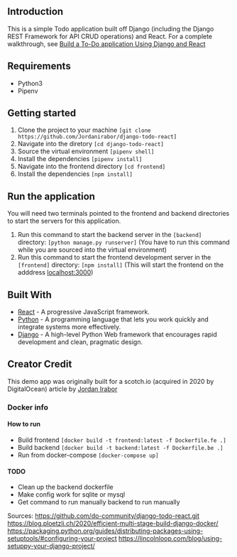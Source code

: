 ## Introduction

This is a simple Todo application built off Django (including the Django REST Framework for API CRUD operations) and React. For a complete walkthrough, see [Build a To-Do application Using Django and React](https://www.digitalocean.com/community/tutorials/build-a-to-do-application-using-django-and-react/edit)

## Requirements
* Python3
* Pipenv

## Getting started
1. Clone the project to your machine ```[git clone https://github.com/Jordanirabor/django-todo-react]```
2. Navigate into the diretory ```[cd django-todo-react]```
3. Source the virtual environment ```[pipenv shell]```
4. Install the dependencies ```[pipenv install]```
5. Navigate into the frontend directory ```[cd frontend]```
5. Install the dependencies ```[npm install]```

## Run the application
You will need two terminals pointed to the frontend and backend directories to start the servers for this application.

1. Run this command to start the backend server in the ```[backend]``` directory: ```[python manage.py runserver]``` (You have to run this command while you are sourced into the virtual environment)
2. Run this command to start the frontend development server in the ```[frontend]``` directory: ```[npm install]``` (This will start the frontend on the adddress [localhost:3000](http://localhost:3000))

## Built With

* [React](https://reactjs.org) - A progressive JavaScript framework.
* [Python](https://www.python.org/) - A programming language that lets you work quickly and integrate systems more effectively.
* [Django](http://djangoproject.org/) - A high-level Python Web framework that encourages rapid development and clean, pragmatic design.

## Creator Credit

This demo app was originally built for a scotch.io (acquired in 2020 by DigitalOcean) article by [Jordan Irabor](https://github.com/Jordanirabor/django-todo-react)


### Docker info 

#### How to run
* Build frontend ```[docker build -t frontend:latest -f Dockerfile.fe .]```
* Build backend ```[docker build -t backend:latest -f Dockerfile.be .]```
* Run from docker-compose ```[docker-compose up]```

#### TODO
* Clean up the backend dockerfile
* Make config work for sqlite or mysql
* Get command to run manually backend to run manually


Sources:
https://github.com/do-community/django-todo-react.git
https://blog.ploetzli.ch/2020/efficient-multi-stage-build-django-docker/
https://packaging.python.org/guides/distributing-packages-using-setuptools/#configuring-your-project
https://lincolnloop.com/blog/using-setuppy-your-django-project/